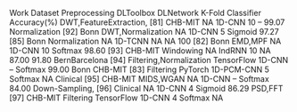 Work Dataset Preprocessing DLToolbox DLNetwork K-Fold Classifier Accuracy(%)
DWT,FeatureExtraction,
[81] CHB-MIT NA 1D-CNN 10 – 99.07
Normalization
[92] Bonn DWT,Normalization NA 1D-CNN 5 Sigmoid 97.27
[85] Bonn Normalization NA 1D-TCNN NA NA 100
[82] Bonn EMD,MPF NA 1D-CNN 10 Softmax 98.60
[93] CHB-MIT Windowing NA IndRNN 10 NA 87.00
91.80
BernBarcelona
[94] Filtering,Normalization TensorFlow 1D-CNN – Softmax 99.00
Bonn
CHB-MIT
[83] Filtering PyTorch 1D-PCM-CNN 5 Softmax NA
Clinical
[95] CHB-MIT MIDS,WGAN NA 1D-CNN – Softmax 84.00
Down-Sampling,
[96] Clinical NA 1D-CNN 4 Sigmoid 86.29
PSD,FFT
[97] CHB-MIT Filtering TensorFlow 1D-CNN 4 Softmax NA